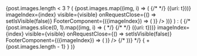 <View>
            {post.images.length < 3 ? (
              <PhotoGroup>
                {post.images.map((img, i) => (
                  <PhotoContainer>
                    {/* <PostPhoto source={{uri: img}} /> */}
                    <ImageView
                      images={post.images.map((t) => ({uri: t}))}
                      imageIndex={index}
                      visible={visible}
                      onRequestClose={() => setIsVisible(false)}
                      FooterComponent={({imageIndex}) => (
                        <ImageFooter
                          imageIndex={imageIndex}
                          imagesCount={post.images.length}
                        />
                      )}
                    />
                  </PhotoContainer>
                ))}
              </PhotoGroup>
            ) : (
              <PhotoGroup>
                {/* {post.images.slice(0, 1).map((img, i) => ( */}
                <PhotoContainer>
                  {/* <PostPhoto source={{uri: img}} /> */}
                  <ImageView
                    images={post.images.map((t) => ({uri: t}))}
                    imageIndex={index}
                    visible={visible}
                    onRequestClose={() => setIsVisible(false)}
                    FooterComponent={({imageIndex}) => (
                      <ImageFooter
                        imageIndex={imageIndex}
                        imagesCount={post.images.length}
                      />
                    )}
                  />
                </PhotoContainer>
                {/* ))} */}
                {
                  <PhotoContainer>
                    <OverlayGroup>
                      <PostPhoto source={{uri: post.images[2]}} />
                      <Overlay>
                        <Text style={{color: '#ffffff', fontSize: 22}}>
                          + {post.images.length - 1}
                        </Text>
                      </Overlay>
                    </OverlayGroup>
                  </PhotoContainer>
                }
              </PhotoGroup>
            )}
          </View>
